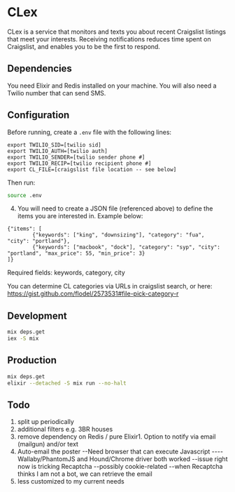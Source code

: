 # CLex

CLex is a service that monitors and texts you about recent Craigslist listings that meet your interests. Receiving notifications reduces time spent on Craigslist, and enables you to be the first to respond.

## Dependencies

You need Elixir and Redis installed on your machine. You will also need a Twilio number that can send SMS.

## Configuration

Before running, create a `.env` file with the following lines:

```
export TWILIO_SID=[twilio sid]
export TWILIO_AUTH=[twilio auth]
export TWILIO_SENDER=[twilio sender phone #]
export TWILIO_RECIP=[twilio recipient phone #]
export CL_FILE=[craigslist file location -- see below]
```

Then run:
```bash
source .env
```

4. You will need to create a JSON file (referenced above) to define the items you are interested in. Example below:

```
{"items": [
        {"keywords": ["king", "downsizing"], "category": "fua", "city": "portland"},
        {"keywords": ["macbook", "dock"], "category": "syp", "city": "portland", "max_price": 55, "min_price": 3}
]}
```

Required fields: keywords, category, city

You can determine CL categories via URLs in craigslist search, or here: https://gist.github.com/flodel/2573531#file-pick-category-r


## Development
```bash
mix deps.get
iex -S mix
```

## Production
```bash
mix deps.get
elixir --detached -S mix run --no-halt
```

## Todo
1. split up periodically
2. additional filters e.g. 3BR houses
3. remove dependency on Redis / pure Elixir1. Option to notify via email (mailgun) and/or text
4. Auto-email the poster
  --Need browser that can execute Javascript
  ----Wallaby/PhantomJS and Hound/Chrome driver both worked
  --issue right now is tricking Recaptcha
  --possibly cookie-related
  --when Recaptcha thinks I am not a bot, we can retrieve the email
5. less customized to my current needs